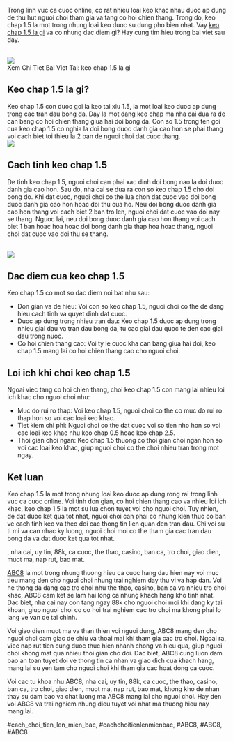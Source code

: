 <p>Trong linh vuc ca cuoc online, co rat nhieu loai keo khac nhau duoc ap dung de thu hut nguoi choi tham gia va tang co hoi chien thang. Trong do, keo chap 1.5 la mot trong nhung loai keo duoc su dung pho bien nhat. Vay <a href="https://abc81.net/keo-chap-15-la-gi/">keo chap 1.5 la gi</a> va co nhung dac diem gi? Hay cung tim hieu trong bai viet sau day.</p><br><img src="https://abc81.net/wp-content/uploads/2025/04/Keo-Chap-15-La-Gi-Cach-Doc-Va-Kinh-Nghiem-Choi-Hieu-Qua.png"></br>
Xem Chi Tiet Bai Viet Tai: keo chap 1.5 la gi<h2>Keo chap 1.5 la gi?</h2><p>Keo chap 1.5 con duoc goi la keo tai xiu 1.5, la mot loai keo duoc ap dung trong cac tran dau bong da. Day la mot dang keo chap ma nha cai dua ra de can bang co hoi chien thang giua hai doi bong da. Con so 1.5 trong ten goi cua keo chap 1.5 co nghia la doi bong duoc danh gia cao hon se phai thang voi cach biet toi thieu la 2 ban de nguoi choi dat cuoc thang.<br><img src="https://abc81.net/wp-content/uploads/2025/04/Cach-doc-keo-chap-15-tren-bang-keo.png"></br><h2>Cach tinh keo chap 1.5</h2><p>De tinh keo chap 1.5, nguoi choi can phai xac dinh doi bong nao la doi duoc danh gia cao hon. Sau do, nha cai se dua ra con so keo chap 1.5 cho doi bong do. Khi dat cuoc, nguoi choi co the lua chon dat cuoc vao doi bong duoc danh gia cao hon hoac doi thu cua ho. Neu doi bong duoc danh gia cao hon thang voi cach biet 2 ban tro len, nguoi choi dat cuoc vao doi nay se thang. Nguoc lai, neu doi bong duoc danh gia cao hon thang voi cach biet 1 ban hoac hoa hoac doi bong danh gia thap hoa hoac thang, nguoi choi dat cuoc vao doi thu se thang.</p><br><img src="https://abc81.net/wp-content/uploads/2025/04/Keo-chap-15-la-gi-trong-ca-cuoc-bong-da.png"></br><h2>Dac diem cua keo chap 1.5</h2><p>Keo chap 1.5 co mot so dac diem noi bat nhu sau:<ul>
<li>Don gian va de hieu: Voi con so keo chap 1.5, nguoi choi co the de dang hieu cach tinh va quyet dinh dat cuoc.</li>
<li>Duoc ap dung trong nhieu tran dau: Keo chap 1.5 duoc ap dung trong nhieu giai dau va tran dau bong da, tu cac giai dau quoc te den cac giai dau trong nuoc.</li>
<li>Co hoi chien thang cao: Voi ty le cuoc kha can bang giua hai doi, keo chap 1.5 mang lai co hoi chien thang cao cho nguoi choi.</li>
</ul><h2>Loi ich khi choi keo chap 1.5</h2><p>Ngoai viec tang co hoi chien thang, choi keo chap 1.5 con mang lai nhieu loi ich khac cho nguoi choi nhu:</p><ul>
<li>Muc do rui ro thap: Voi keo chap 1.5, nguoi choi co the co muc do rui ro thap hon so voi cac loai keo khac.</li>
<li>Tiet kiem chi phi: Nguoi choi co the dat cuoc voi so tien nho hon so voi cac loai keo khac nhu keo chap 0.5 hoac keo chap 2.5.</li>
<li>Thoi gian choi ngan: Keo chap 1.5 thuong co thoi gian choi ngan hon so voi cac loai keo khac, giup nguoi choi co the choi nhieu tran trong mot ngay.</li>
</ul><h2>Ket luan</h2><p>Keo chap 1.5 la mot trong nhung loai keo duoc ap dung rong rai trong linh vuc ca cuoc online. Voi tinh don gian, co hoi chien thang cao va nhieu loi ich khac, keo chap 1.5 la mot su lua chon tuyet voi cho nguoi choi. Tuy nhien, de dat duoc ket qua tot nhat, nguoi choi can phai co nhung kien thuc co ban ve cach tinh keo va theo doi cac thong tin lien quan den tran dau. Chi voi su ti mi va can nhac ky luong, nguoi choi moi co the tham gia cac tran dau bong da va dat duoc ket qua tot nhat.<p>, nha cai, uy tin, 88k, ca cuoc, the thao, casino, ban ca, tro choi, giao dien, muot ma, nap rut, bao mat.

<a href="https://abc81.net/">ABC8</a> la mot trong nhung thuong hieu ca cuoc hang dau hien nay voi muc tieu mang den cho nguoi choi nhung trai nghiem day thu vi va hap dan. Voi he thong da dang cac tro choi nhu the thao, casino, ban ca va nhieu tro choi khac, ABC8 cam ket se lam hai long ca nhung khach hang kho tinh nhat. Dac biet, nha cai nay con tang ngay 88k cho nguoi choi moi khi dang ky tai khoan, giup nguoi choi co co hoi trai nghiem cac tro choi ma khong phai lo lang ve van de tai chinh.

Voi giao dien muot ma va than thien voi nguoi dung, ABC8 mang den cho nguoi choi cam giac de chiu va thoai mai khi tham gia cac tro choi. Ngoai ra, viec nap rut tien cung duoc thuc hien nhanh chong va hieu qua, giup nguoi choi khong mat qua nhieu thoi gian cho doi. Dac biet, ABC8 cung luon dam bao an toan tuyet doi ve thong tin ca nhan va giao dich cua khach hang, mang lai su yen tam cho nguoi choi khi tham gia cac hoat dong ca cuoc.

Voi cac tu khoa nhu ABC8, nha cai, uy tin, 88k, ca cuoc, the thao, casino, ban ca, tro choi, giao dien, muot ma, nap rut, bao mat, khong kho de nhan thay su dam bao va chat luong ma ABC8 mang lai cho nguoi choi. Hay den voi ABC8 va trai nghiem nhung dieu tuyet voi nhat ma thuong hieu nay mang lai.</p>
#cach_choi_tien_len_mien_bac, #cachchoitienlenmienbac, #ABC8, #ABC8, #ABC8
